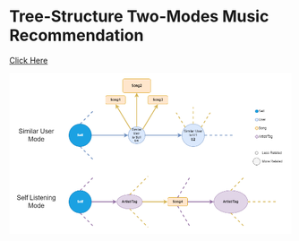 # Tree-Structure Two-Modes Music Recommendation
[Click Here](http://52.91.131.179)

![alt text](Images/TreeMusicRecommendation_structure_v1_white.png)
